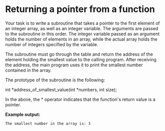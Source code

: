 # Returning a pointer from a function

Your task is to write a subroutine that takes a pointer to the first element of an integer array, as well as an integer variable. The arguments are passed to the subroutine in this order. The integer variable passed as an argument holds the number of elements in an array, while the actual array holds the number of integers specified by the variable.

The subroutine must go through the table and return the address of the element holding the smallest value to the calling program. After receiving the address, the main program uses it to print the smallest number contained in the array.

The prototype of the subroutine is the following:

int *address_of_smallest_value(int *numbers, int size);

In the above, the * operator indicates that the function's return value is a pointer.

**Example output:**

```
The smallest number in the array is: 3
```